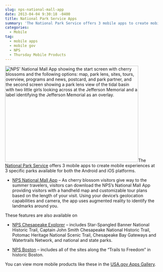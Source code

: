 ```yaml
---
slug: nps-national-mall-app
date: 2013-04-04 9:30:18 -0400
title: National Park Service Apps
summary: 'The National Park Service offers 3 mobile apps to create mobile experiences at 3 specific parks available for both the Android and iOS platforms. NPS National Mall App &#8211; As cherry blossom visitors give way to the summer travelers, visitors can download the NPS&#8217;s National Mall App providing visitors with a handheld map and customizable tour plans based'
categories:
  - Mobile
tag:
  - mobile apps
  - mobile gov
  - NPS
  - Thursday Mobile Products
---
```


[<img class="alignright size-full wp-image-123312" alt="NPS' National Mall App showing the start screen with cherry blossoms and the following options: map, park lens, sites, tours, overview, programs and news, postcard, and park partner, and the second screen showing a park lens view of the tidal basin with two little girls looking across at the Jefferson Memorial and a label identifying the Jefferson Memorial as an overlay." src="https://s3.amazonaws.com/digitalgov/_legacy-img/2013/04/national-mall-app.png" width="439" height="317" />](https://s3.amazonaws.com/digitalgov/_legacy-img/2013/04/national-mall-app.png)The [National Park Service](http://www.nps.gov/index.htm) offers 3 mobile apps to create mobile experiences at 3 specific parks available for both the Android and iOS platforms.

  * [NPS National Mall App](http://apps.usa.gov/nps-national-mall.shtml) &#8211; As cherry blossom visitors give way to the summer travelers, visitors can download the NPS&#8217;s National Mall App providing visitors with a handheld map and customizable tour plans based on the length of your visit. Using your device&#8217;s geolocation capabilities and camera, the app uses augmented reality to identify the landmarks around you.

These features are also available on

  * [NPS Chesapeake Explorer](http://www.chesapeakeexplorerapp.com/) &#8211; includes Star-Spangled Banner National Historic Trail, Captain John Smith Chesapeake National Historic Trail, Potomac Heritage National Scenic Trail, Chesapeake Bay Gateways and Watertrails Network, and national and state parks.

  * [NPS Boston](http://www.nps.gov/bost/planyourvisit/app.htm) &#8211; includes all of the sites along the &#8220;Trails to Freedom&#8221; in historic Boston.

You can view more mobile products like these in the [USA.gov Apps Gallery](http://apps.usa.gov/).